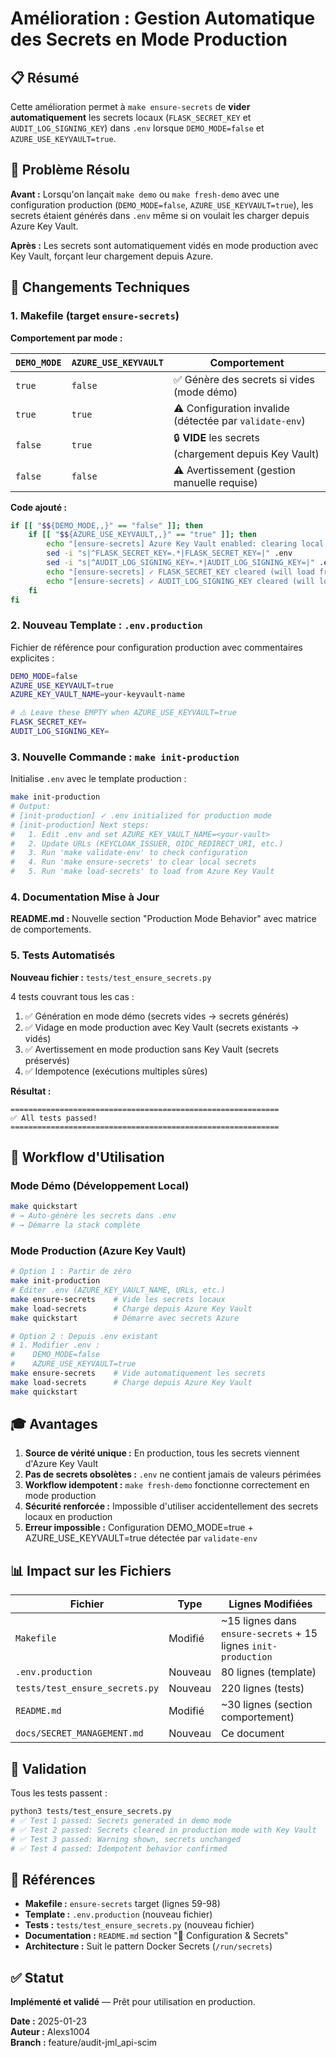 # Amélioration : Gestion Automatique des Secrets en Mode Production

## 📋 Résumé

Cette amélioration permet à `make ensure-secrets` de **vider automatiquement** les secrets locaux (`FLASK_SECRET_KEY` et `AUDIT_LOG_SIGNING_KEY`) dans `.env` lorsque `DEMO_MODE=false` et `AZURE_USE_KEYVAULT=true`.

## 🎯 Problème Résolu

**Avant :** Lorsqu'on lançait `make demo` ou `make fresh-demo` avec une configuration production (`DEMO_MODE=false`, `AZURE_USE_KEYVAULT=true`), les secrets étaient générés dans `.env` même si on voulait les charger depuis Azure Key Vault.

**Après :** Les secrets sont automatiquement vidés en mode production avec Key Vault, forçant leur chargement depuis Azure.

## 🔧 Changements Techniques

### 1. Makefile (target `ensure-secrets`)

**Comportement par mode :**

| `DEMO_MODE` | `AZURE_USE_KEYVAULT` | Comportement |
|-------------|---------------------|--------------|
| `true` | `false` | ✅ Génère des secrets si vides (mode démo) |
| `true` | `true` | ⚠️ Configuration invalide (détectée par `validate-env`) |
| `false` | `true` | 🔒 **VIDE** les secrets (chargement depuis Key Vault) |
| `false` | `false` | ⚠️ Avertissement (gestion manuelle requise) |

**Code ajouté :**
```bash
if [[ "$${DEMO_MODE,,}" == "false" ]]; then
    if [[ "$${AZURE_USE_KEYVAULT,,}" == "true" ]]; then
        echo "[ensure-secrets] Azure Key Vault enabled: clearing local secrets in .env" >&2
        sed -i "s|^FLASK_SECRET_KEY=.*|FLASK_SECRET_KEY=|" .env
        sed -i "s|^AUDIT_LOG_SIGNING_KEY=.*|AUDIT_LOG_SIGNING_KEY=|" .env
        echo "[ensure-secrets] ✓ FLASK_SECRET_KEY cleared (will load from Key Vault)" >&2
        echo "[ensure-secrets] ✓ AUDIT_LOG_SIGNING_KEY cleared (will load from Key Vault)" >&2
    fi
fi
```

### 2. Nouveau Template : `.env.production`

Fichier de référence pour configuration production avec commentaires explicites :
```bash
DEMO_MODE=false
AZURE_USE_KEYVAULT=true
AZURE_KEY_VAULT_NAME=your-keyvault-name

# ⚠️ Leave these EMPTY when AZURE_USE_KEYVAULT=true
FLASK_SECRET_KEY=
AUDIT_LOG_SIGNING_KEY=
```

### 3. Nouvelle Commande : `make init-production`

Initialise `.env` avec le template production :
```bash
make init-production
# Output:
# [init-production] ✓ .env initialized for production mode
# [init-production] Next steps:
#   1. Edit .env and set AZURE_KEY_VAULT_NAME=<your-vault>
#   2. Update URLs (KEYCLOAK_ISSUER, OIDC_REDIRECT_URI, etc.)
#   3. Run 'make validate-env' to check configuration
#   4. Run 'make ensure-secrets' to clear local secrets
#   5. Run 'make load-secrets' to load from Azure Key Vault
```

### 4. Documentation Mise à Jour

**README.md :** Nouvelle section "Production Mode Behavior" avec matrice de comportements.

### 5. Tests Automatisés

**Nouveau fichier :** `tests/test_ensure_secrets.py`

4 tests couvrant tous les cas :
1. ✅ Génération en mode démo (secrets vides → secrets générés)
2. ✅ Vidage en mode production avec Key Vault (secrets existants → vidés)
3. ✅ Avertissement en mode production sans Key Vault (secrets préservés)
4. ✅ Idempotence (exécutions multiples sûres)

**Résultat :**
```
============================================================
✅ All tests passed!
============================================================
```

## 🚀 Workflow d'Utilisation

### Mode Démo (Développement Local)
```bash
make quickstart
# → Auto-génère les secrets dans .env
# → Démarre la stack complète
```

### Mode Production (Azure Key Vault)
```bash
# Option 1 : Partir de zéro
make init-production
# Éditer .env (AZURE_KEY_VAULT_NAME, URLs, etc.)
make ensure-secrets    # Vide les secrets locaux
make load-secrets      # Charge depuis Azure Key Vault
make quickstart        # Démarre avec secrets Azure

# Option 2 : Depuis .env existant
# 1. Modifier .env :
#    DEMO_MODE=false
#    AZURE_USE_KEYVAULT=true
make ensure-secrets    # Vide automatiquement les secrets
make load-secrets      # Charge depuis Azure Key Vault
make quickstart
```

## 🎓 Avantages

1. **Source de vérité unique :** En production, tous les secrets viennent d'Azure Key Vault
2. **Pas de secrets obsolètes :** `.env` ne contient jamais de valeurs périmées
3. **Workflow idempotent :** `make fresh-demo` fonctionne correctement en mode production
4. **Sécurité renforcée :** Impossible d'utiliser accidentellement des secrets locaux en production
5. **Erreur impossible :** Configuration DEMO_MODE=true + AZURE_USE_KEYVAULT=true détectée par `validate-env`

## 📊 Impact sur les Fichiers

| Fichier | Type | Lignes Modifiées |
|---------|------|------------------|
| `Makefile` | Modifié | ~15 lignes dans `ensure-secrets` + 15 lignes `init-production` |
| `.env.production` | Nouveau | 80 lignes (template) |
| `tests/test_ensure_secrets.py` | Nouveau | 220 lignes (tests) |
| `README.md` | Modifié | ~30 lignes (section comportement) |
| `docs/SECRET_MANAGEMENT.md` | Nouveau | Ce document |

## 🧪 Validation

Tous les tests passent :
```bash
python3 tests/test_ensure_secrets.py
# ✅ Test 1 passed: Secrets generated in demo mode
# ✅ Test 2 passed: Secrets cleared in production mode with Key Vault
# ✅ Test 3 passed: Warning shown, secrets unchanged
# ✅ Test 4 passed: Idempotent behavior confirmed
```

## 🔗 Références

- **Makefile :** `ensure-secrets` target (lignes 59-98)
- **Template :** `.env.production` (nouveau fichier)
- **Tests :** `tests/test_ensure_secrets.py` (nouveau fichier)
- **Documentation :** `README.md` section "🔐 Configuration & Secrets"
- **Architecture :** Suit le pattern Docker Secrets (`/run/secrets`)

## ✅ Statut

**Implémenté et validé** — Prêt pour utilisation en production.

**Date :** 2025-01-23  
**Auteur :** Alexs1004  
**Branch :** feature/audit-jml_api-scim
